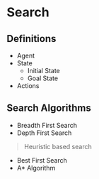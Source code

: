 # Search

## Definitions
- Agent
- State
    - Initial State
    - Goal State
- Actions

## Search Algorithms

- Breadth First Search
- Depth First Search

> Heuristic based search

- Best First Search
- A* Algorithm